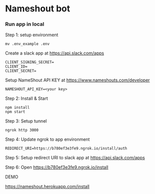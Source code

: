 # Nameshout bot

### Run app in local

Step 1: setup environment
```
mv .env_example .env
```
Create a slack app at https://api.slack.com/apps
```
CLIENT_SIGNING_SECRET=
CLIENT_ID=
CLIENT_SECRET=
```
Setup NameShout API KEY at https://www.nameshouts.com/developer
```
NAMESHOUT_API_KEY=<your key>
```

Step 2: Install & Start
```
npm install
npm start
```

Step 3: Setup tunnel
```
ngrok http 3000
```

Step 4: Update ngrok to app environment
```
REDIRECT_URI=https://b780ef3e3fe9.ngrok.io/install/auth
```

Step 5: Setup redirect URI to slack app at https://api.slack.com/apps

Step 6: Open https://b780ef3e3fe9.ngrok.io/install


DEMO

https://nameshout.herokuapp.com/install


